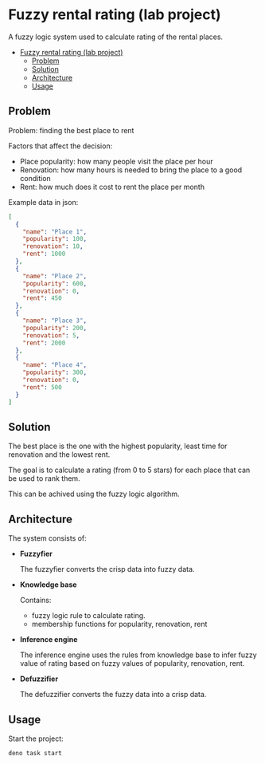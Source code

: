 # Fuzzy rental rating (lab project)

A fuzzy logic system used to calculate rating of the rental places.

- [Fuzzy rental rating (lab project)](#fuzzy-rental-rating-lab-project)
  - [Problem](#problem)
  - [Solution](#solution)
  - [Architecture](#architecture)
  - [Usage](#usage)

## Problem

Problem: finding the best place to rent

Factors that affect the decision:

- Place popularity: how many people visit the place per hour
- Renovation: how many hours is needed to bring the place to a good condition
- Rent: how much does it cost to rent the place per month

Example data in json:

```json
[
  {
    "name": "Place 1",
    "popularity": 100,
    "renovation": 10,
    "rent": 1000
  },
  {
    "name": "Place 2",
    "popularity": 600,
    "renovation": 0,
    "rent": 450
  },
  {
    "name": "Place 3",
    "popularity": 200,
    "renovation": 5,
    "rent": 2000
  },
  {
    "name": "Place 4",
    "popularity": 300,
    "renovation": 0,
    "rent": 500
  }
]
```

## Solution

The best place is the one with the highest popularity, least time for renovation
and the lowest rent.

The goal is to calculate a rating (from 0 to 5 stars) for each place that can be
used to rank them.

This can be achived using the fuzzy logic algorithm.

## Architecture

The system consists of:

- **Fuzzyfier**

  The fuzzyfier converts the crisp data into fuzzy data.

- **Knowledge base**

  Contains:
  - fuzzy logic rule to calculate rating.
  - membership functions for popularity, renovation, rent

- **Inference engine**

  The inference engine uses the rules from knowledge base to infer fuzzy value
  of rating based on fuzzy values of popularity, renovation, rent.

- **Defuzzifier**

  The defuzzifier converts the fuzzy data into a crisp data.

## Usage

Start the project:

```
deno task start
```
